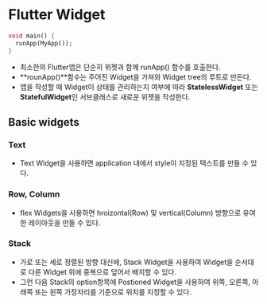 # Flutter Widget

```dart
void main() {
  runApp(MyApp());
}
```
- 최소한의 Flutter앱은 단순히 위젯과 함께 runApp() 함수를 호출한다.
- **rounApp()**함수는 주어진 Widget을 가져와 Widget tree의 루트로 만든다.
- 앱을 작성할 때 Widget이 상태를 관리하는지 여부에 따라 **StatelessWidget** 또는 **StatefulWidget**인 서브클래스로 새로운 위젯을 작성한다.

## Basic widgets

### Text
- Text Widget을 사용하면 application 내에서 style이 지정된 텍스트를 만들 수 있다.
### Row, Column
- flex Widgets을 사용하면 hroizontal(Row) 및 vertical(Column) 방향으로 유여한 레이아웃을 만들 수 있다.
### Stack
- 가로 또는 세로 정렬된 방향 대신에, Stack Widget을 사용하여 Widget을 순서대로 다른 Widget 위에 중복으로 덮어서 배치할 수 있다.
- 그런 다음 Stack의 option항목에 Postioned Widget을 사용하여 위쪽, 오른쪽, 아래쪽 또는 왼쪽 가장자리를 기준으로 위치를 지정할 수 있다.